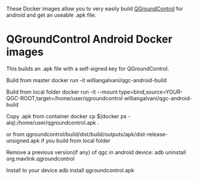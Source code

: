 These Docker images allow you to very easily build [QGroundControl](https://github.com/mavlink/qgroundcontrol) for android and get an useable .apk file.

QGroundControl Android Docker images
==========================

This builds an .apk file with a self-signed key for QGroundControl.

Build from master
docker run -it williangalvani/qgc-android-build

Build from local folder
docker run -it --mount type=bind,source=YOUR-QGC-ROOT,target=/home/user/qgroundcontrol williangalvani/qgc-android-build

Copy .apk from container
docker cp \$(docker ps -alq):/home/user/qgroundcontrol.apk .

or from qgroundcontrol/build/dist/build/outputs/apk/dist-release-unsigned.apk if you build from local folder

Remove a previous version(if any) of qgc in android device:
adb uninstall org.mavlink.qgroundcontrol

Install to your device
adb install qgroundcontrol.apk
